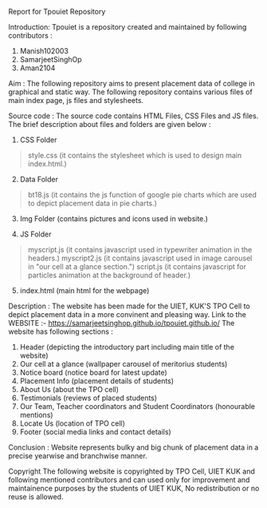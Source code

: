 Report for Tpouiet Repository

Introduction:
Tpouiet is a repository created and maintained by following contributors : 
1. Manish102003
2. SamarjeetSinghOp
3. Aman2104

Aim :
The following repository aims to present placement data of college in graphical and static way.
The following repository contains various files of main index page, js files and stylesheets.

Source code :
The source code contains HTML Files, CSS Files and JS files.
The brief description about files and folders are given below :

1. CSS Folder 
> style.css (it contains the stylesheet which is used to design main index.html.)

2. Data Folder
> bt18.js (it contains the js function of google pie charts which are used to depict placement data in pie charts.)

3. Img Folder
(contains pictures and icons used in website.)

4. JS Folder
> myscript.js (it contains javascript used in typewriter animation in the headers.)
> myscript2.js (it contains javascript used in image carousel in "our cell at a glance section.")
> script.js (it contains javascript for particles animation at the background of header.)

5. index.html
(main html for the webpage)

Description :
The website has been made for the UIET, KUK'S TPO Cell to depict placement data in a more convinent and pleasing way.
Link to the WEBSITE :- https://samarjeetsinghop.github.io/tpouiet.github.io/
The website has following sections :
1. Header (depicting the introductory part including main title of the website)
2. Our cell at a glance (wallpaper carousel of meritorius students)
3. Notice board (notice board for latest update)
4. Placement Info (placement details of students)
5. About Us (about the TPO cell)
6. Testimonials (reviews of placed students)
7. Our Team, Teacher coordinators and Student Coordinators (honourable mentions)
8. Locate Us (location of TPO cell)
9. Footer (social media links and contact details)

Conclusion :
Website represents bulky and big chunk of placement data in a precise yearwise and branchwise manner.

Copyright
The following website is copyrighted by TPO Cell, UIET KUK and following mentioned contributors and can used only for improvement and maintainence purposes by the students of UIET KUK, No redistribution or no reuse is allowed. 
